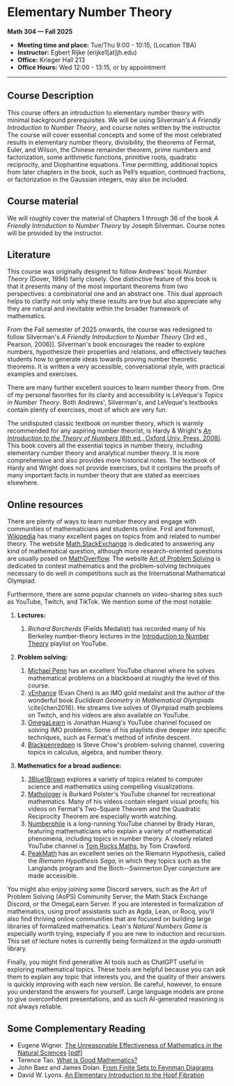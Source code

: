 # Elementary Number Theory

**Math 304 — Fall 2025**

- **Meeting time and place:** Tue/Thu 9:00 - 10:15, (Location TBA)
- **Instructor:** Egbert Rijke (erijke1[at]jh.edu)
- **Office:** Krieger Hall 213
- **Office Hours:** Wed 12:00 - 13:15, or by appointment

---

## Course Description

This course offers an introduction to elementary number theory with minimal background prerequisites. We will be using Silverman's _A Friendly Introduction to Number Theory_, and course notes written by the instructor. The course will cover essential concepts and some of the most celebrated results in elementary number theory, divisibility, the theorems of Fermat, Euler, and Wilson, the Chinese remainder theorem, prime numbers and factorization, some arithmetic functions, primitive roots, quadratic reciprocity, and Diophantine equations. Time permitting, additional topics from later chapters in the book, such as Pell’s equation, continued fractions, or factorization in the Gaussian integers, may also be included.

## Course material

We will roughly cover the material of Chapters 1 through 36 of the book _A Friendly Introduction to Number Theory_ by Joseph Silverman. Course notes will be provided by the instructor.

## Literature

This course was originally designed to follow Andrews' book *Number Theory* (Dover, 1994) fairly closely. One distinctive feature of this book is that it presents many of the most important theorems from two perspectives: a combinatorial one and an abstract one. This dual approach helps to clarify not only why these results are true but also appreciate why they are natural and inevitable within the broader framework of mathematics.

From the Fall semester of 2025 onwards, the course was redesigned to follow Silverman's *A Friendly Introduction to Number Theory* (3rd ed., Pearson, 2006)]. Silverman's book encourages the reader to explore numbers, hypothesize their properties and relations, and effectively teaches students how to generate ideas towards proving number theoretic theorems. It is written a very accessible, conversational style, with practical examples and exercises.

There are many further excellent sources to learn number theory from. One of my personal favorites for its clarity and accessibility is LeVeque's *Topics in Number Theory*. Both Andrews', Silverman's, and LeVeque's textbooks contain plenty of exercises, most of which are very fun.

The undisputed classic textbook on number theory, which is warmly recommended for any aspiring number theorist, is Hardy & Wright's [*An Introduction to the Theory of Numbers* (6th ed., Oxford Univ. Press, 2008)](https://en.wikipedia.org/wiki/An_Introduction_to_the_Theory_of_Numbers). This book covers all the essential topics in number theory, including elementary number theory and analytical number theory. It is more comprehensive and also provides more historical notes. The textbook of Hardy and Wright does not provide exercises, but it contains the proofs of many important facts in number theory that are stated as exercises elsewhere.

## Online resources

There are plenty of ways to learn number theory and engage with communities of mathematicians and students online. First and foremost, [Wikipedia](https://en.wikipedia.org/wiki/Category:Number_theory) has many excellent pages on topics from and related to number theory. The website [Math.StackExchange](https://math.stackexchange.com/) is dedicated to answering any kind of mathematical question, although more research-oriented questions are usually posed on [MathOverflow](https://mathoverflow.net/). The website [Art of Problem Solving](https://artofproblemsolving.com/) is dedicated to contest mathematics and the problem-solving techniques necessary to do well in competitions such as the International Mathematical Olympiad.

Furthermore, there are some popular channels on video-sharing sites such as YouTube, Twitch, and TikTok. We mention some of the most notable:

1. **Lectures:**
   1. _Richard Borcherds_ (Fields Medalist) has recorded many of his Berkeley number-theory lectures in the [Introduction to Number Theory](https://www.youtube.com/playlist?list=PL8yHsr3EFj53L8sMbzIhhXSAOpuZ1Fov8) playlist on YouTube.

2. **Problem solving:**
   1. [Michael Penn](https://www.youtube.com/@MichaelPennMath) has an excellent YouTube channel where he solves mathematical problems on a blackboard at roughly the level of this course. 
   2. [vEnhance](https://www.twitch.tv/venhance) (Evan Chen) is an IMO gold medalist and the author of the wonderful book *Euclidean Geometry in Mathematical Olympiads* \cite{chen2016}. He streams live solves of Olympiad math problems on Twitch, and his videos are also available on YouTube.
   3. [OmegaLearn](https://www.youtube.com/@OmegaLearn) is Jonathan Huang's YouTube channel focused on solving IMO problems. Some of his playlists dive deeper into specific techniques, such as Fermat's method of infinite descent.
   4. [Blackpenredpen](https://www.youtube.com/@blackpenredpen) is Steve Chow's problem-solving channel, covering topics in calculus, algebra, and number theory.

3. **Mathematics for a broad audience:**
   1. [3Blue1Brown](https://www.youtube.com/@3blue1brown) explores a variety of topics related to computer science and mathematics using compelling visualizations.
   2. [Mathologer](https://www.youtube.com/@Mathologer) is Burkard Polster's YouTube channel for recreational mathematics. Many of his videos contain elegant visual proofs; his videos on Fermat's Two-Square Theorem and the Quadratic Reciprocity Theorem are especially worth watching.
   3. [Numberphile](https://www.youtube.com/@numberphile) is a long-running YouTube channel by Brady Haran, featuring mathematicians who explain a variety of mathematical phenomena, including topics in number theory. A closely related YouTube channel is [Tom Rocks Maths](https://www.youtube.com/@TomRocksMaths), by Tom Crawford.
   4. [PeakMath](https://www.youtube.com/@PeakMathLandscape) has an excellent series on the Riemann Hypothesis, called the *Riemann Hypothesis Saga*, in which they topics such as the Langlands program and the Birch--Swinnerton Dyer conjecture are made accessible.

You might also enjoy joining some Discord servers, such as the Art of Problem Solving (AoPS) Community Server, the Math Stack Exchange Discord, or the OmegaLearn Server. If you are interested in formalization of mathematics, using proof assistants such as Agda, Lean, or Rocq, you'll also find thriving online communities that are focused on building large libraries of formalized mathematics. Lean's *Natural Numbers Game* is especially worth trying, especially if you are new to induction and recursion. This set of lecture notes is currently being formalized in the *agda-unimath* library.

Finally, you might find generative AI tools such as ChatGPT useful in exploring mathematical topics. These tools are helpful because you can ask them to explain any topic that interests you, and the quality of their answers is quickly improving with each new version. Be careful, however, to ensure you understand the answers for yourself. Large language models are prone to give overconfident presentations, and as such AI-generated reasoning is not always reliable.

## Some Complementary Reading

- Eugene Wigner. [The Unreasonable Effectiveness of Mathematics in the Natural Sciences](https://en.wikipedia.org/wiki/The_Unreasonable_Effectiveness_of_Mathematics_in_the_Natural_Sciences) [\[pdf\]](https://webhomes.maths.ed.ac.uk/~v1ranick/papers/wigner.pdf)
- Terence Tao. [What is Good Mathematics?](https://arxiv.org/abs/math/0702396)
- John Baez and James Dolan. [From Finite Sets to Feynman Diagrams](https://arxiv.org/abs/math/0004133)
- David W. Lyons. [An Elementary Introduction to the Hopf Fibration](https://arxiv.org/abs/2212.01642)
